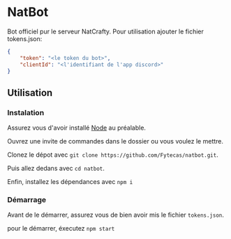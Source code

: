 # NatBot

Bot officiel pur le serveur NatCrafty.
Pour utilisation ajouter le fichier tokens.json:
```json
{
	"token": "<le token du bot>",
	"clientId": "<l'identifiant de l'app discord>"
}
``` 

## Utilisation

### Instalation
Assurez vous d'avoir installé [Node](https://nodejs.org/en) au préalable.

Ouvrez une invite de commandes dans le dossier ou vous voulez le mettre.

Clonez le dépot avec `git clone https://github.com/Fytecas/natbot.git`.

Puis allez dedans avec `cd natbot`.

Enfin, installez les dépendances avec `npm i`

### Démarrage

Avant de le démarrer, assurez vous de bien avoir mis le fichier `tokens.json`.

pour le démarrer, éxecutez `npm start`

